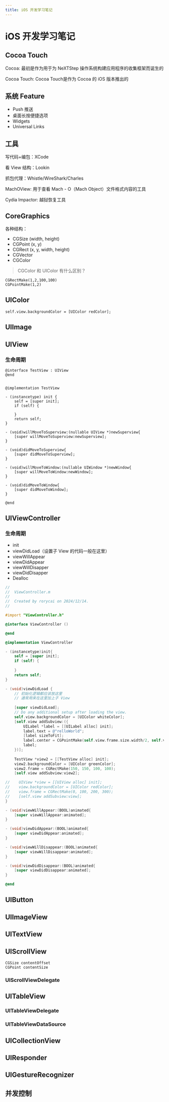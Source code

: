 ```yaml
---
title: iOS 开发学习笔记
---
```


# iOS 开发学习笔记

## Cocoa Touch 

Cocoa: 最初是作为用于为 NeXTStep 操作系统构建应用程序的收集框架而诞生的

Cocoa Touch: Cocoa Touch是作为 Cocoa 的 iOS 版本推出的

## 系统 Feature

- Push 推送
- 桌面长按便捷选项
- Widgets
- Universal Links

## 工具

写代码+编包：XCode

看 View 结构：Lookin

抓包代理：Whistle/WireShark/Charles

MachOView: 用于查看 Mach - O（Mach Object）文件格式内容的工具

Cydia Impactor: 越狱恢复工具


## CoreGraphics

各种结构：
- CGSize (width, height)
- CGPoint (x, y)
- CGRect (x, y, width, height)
- CGVector
- CGColor

> CGColor 和 UIColor 有什么区别？


```objc
CGRectMake(1,2,100,100)
CGPointMake(1,2)
```


## UIColor

```objc
self.view.backgroundColor = [UIColor redColor];
```

## UIImage

## UIView

### 生命周期

```objc
@interface TestView : UIView
@end


@implementation TestView

- (instancetype) init {
    self = [super init];
    if (self) {
        
    }
    return self;
}

- (void)willMoveToSuperview:(nullable UIView *)newSuperview{
    [super willMoveToSuperview:newSuperview];
}

- (void)didMoveToSuperview{
    [super didMoveToSuperview];
}

- (void)willMoveToWindow:(nullable UIWindow *)newWindow{
    [super willMoveToWindow:newWindow];
}

- (void)didMoveToWindow{
    [super didMoveToWindow];
}

@end
```


## UIViewController

### 生命周期

- init
- viewDidLoad（设置子 View 的代码一般在这里）
- viewWillAppear
- viewDidAppear
- viewWillDisapper
- viewDidDisapper
- Dealloc

```objective-c
//
//  ViewController.m
//
//  Created by rorycai on 2024/12/14.
//

#import "ViewController.h"

@interface ViewController ()

@end

@implementation ViewController

- (instancetype)init{
    self = [super init];
    if (self) {
        
    }
    return self;
}

- (void)viewDidLoad {
    // 初始化逻辑都应该放这里
    // 通常用来在这里加上子 View
    
    [super viewDidLoad];
    // Do any additional setup after loading the view.
    self.view.backgroundColor = [UIColor whiteColor];
    [self.view addSubview:({
        UILabel *label = [[UILabel alloc] init];
        label.text = @"relloWorld";
        [label sizeToFit];
        label.center = CGPointMake(self.view.frame.size.width/2, self.view.frame.size.height/2);
        label;
    })];
    
    TestView *view2 = [[TestView alloc] init];
    view2.backgroundColor = [UIColor greenColor];
    view2.frame = CGRectMake(150, 150, 100, 100);
    [self.view addSubview:view2];

//    UIView *view = [[UIView alloc] init];
//    view.backgroundColor = [UIColor redColor];
//    view.frame = CGRectMake(0, 100, 200, 300);
//    [self.view addSubview:view];
}

- (void)viewWillAppear:(BOOL)animated{
    [super viewWillAppear:animated];
}

- (void)viewDidAppear:(BOOL)animated{
    [super viewDidAppear:animated];
}

- (void)viewWillDisappear:(BOOL)animated{
    [super viewWillDisappear:animated];
}

- (void)viewDidDisappear:(BOOL)animated{
    [super viewDidDisappear:animated];
}

@end

```
## UIButton

## UIImageView

## UITextView

## UIScrollView

```objc
CGSize contentOffset
CGPoint contentSize
```

### UIScrollViewDelegate


## UITableView

### UITableViewDelegate
### UITableViewDataSource


## UICollectionView

## UIResponder

## UIGestureRecognizer

## 并发控制